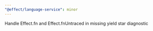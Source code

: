 ```yaml
---
"@effect/language-service": minor
---
```


Handle Effect.fn and Effect.fnUntraced in missing yield star diagnostic
